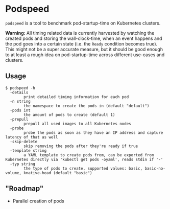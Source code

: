 # Podspeed

`podspeed` is a tool to benchmark pod-startup-time on Kubernetes clusters. 

**Warning:** All timing related data is currently harvested by watching the created pods
and storing the wall-clock-time, when an event happens and the pod goes into a certain
state (i.e. the `Ready` condition becomes true). This might not be a super accurate
measure, but it should be good enough to at least a rough idea on pod-startup-time
across different use-cases and clusters.

## Usage

```
$ podspeed -h
  -details
    	print detailed timing information for each pod
  -n string
    	the namespace to create the pods in (default "default")
  -pods int
    	the amount of pods to create (default 1)
  -prepull
    	prepull all used images to all Kubernetes nodes
  -probe
    	probe the pods as soon as they have an IP address and capture latency of that as well
  -skip-delete
    	skip removing the pods after they're ready if true
  -template string
    	a YAML template to create pods from, can be exported from Kubernetes directly via 'kubectl get pods -oyaml', reads stdin if '-'
  -typ string
    	the type of pods to create, supported values: basic, basic-no-volume, knative-head (default "basic")
```

## "Roadmap"

- Parallel creation of pods
